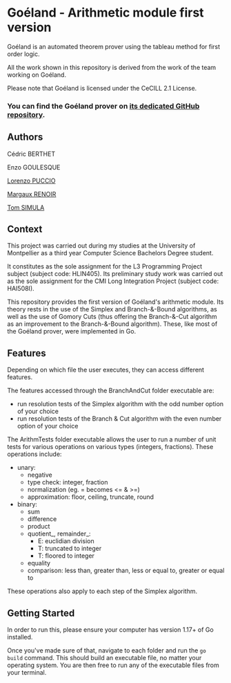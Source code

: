 # Goéland - Arithmetic module first version

Goéland is an automated theorem prover using the tableau method for first order logic.

All the work shown in this repository is derived from the work of the team working on Goéland.

Please note that Goéland is licensed under the CeCILL 2.1 License.

### You can find the Goéland prover on [its dedicated GitHub repository](https://github.com/GoelandProver/Goeland).

## Authors

Cédric BERTHET

Enzo GOULESQUE

[Lorenzo PUCCIO](https://github.com/StOil-L)

[Margaux RENOIR](https://www.linkedin.com/in/margaux-renoir-244479220/)

[Tom SIMULA](https://www.linkedin.com/in/tom-simula-5039b8193/)

## Context

This project was carried out during my studies at the University of Montpellier as a third year Computer Science Bachelors Degree student.

It constitutes as the sole assignment for the L3 Programming Project subject (subject code: HLIN405). Its preliminary study work was carried out as the sole assignment for the CMI Long Integration Project (subject code: HAI508I).

This repository provides the first version of Goéland's arithmetic module. Its theory rests in the use of the Simplex and Branch-&-Bound algorithms, as well as the use of Gomory Cuts (thus offering the Branch-&-Cut algorithm as an improvement to the Branch-&-Bound algorithm). These, like most of the Goéland prover, were implemented in Go.

## Features

Depending on which file the user executes, they can access different features.

The features accessed through the BranchAndCut folder executable are:
- run resolution tests of the Simplex algorithm with the odd number option of your choice
- run resolution tests of the Branch & Cut algorithm with the even number option of your choice

The ArithmTests folder executable allows the user to run a number of unit tests for various operations on various types (integers, fractions). These operations include:
- unary:
  - negative
  - type check: integer, fraction
  - normalization (eg. = becomes <= & >=)
  - approximation: floor, ceiling, truncate, round
- binary:
  - sum
  - difference
  - product
  - quotient_, remainder_:
    - E: euclidian division
    - T: truncated to integer
    - T: floored to integer
  - equality
  - comparison: less than, greater than, less or equal to, greater or equal to

These operations also apply to each step of the Simplex algorithm.

## Getting Started

In order to run this, please ensure your computer has version 1.17+ of Go installed.

Once you've made sure of that, navigate to each folder and run the `go build` command. This should build an executable file, no matter your operating system. You are then free to run any of the executable files from your terminal.
